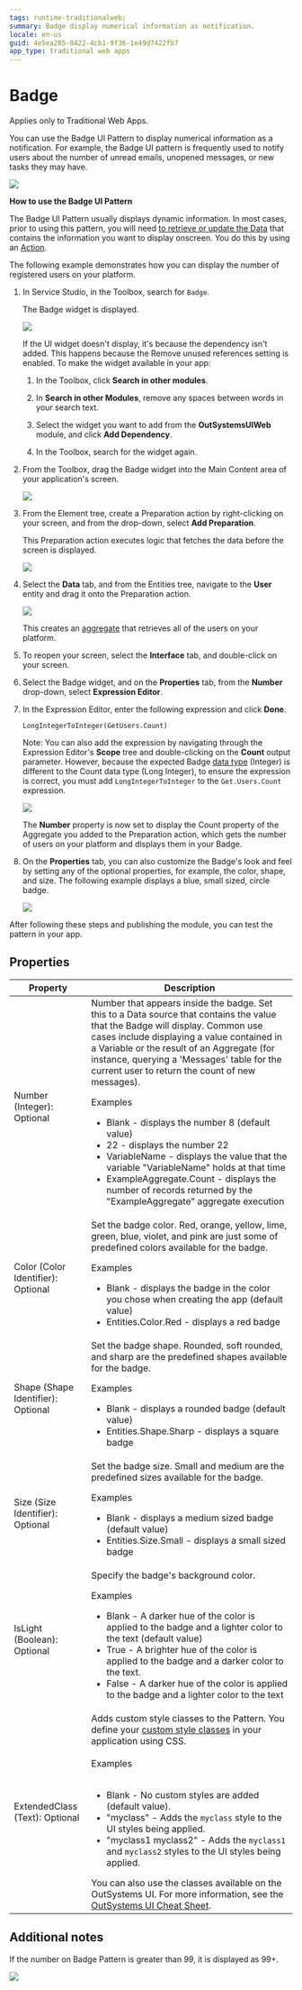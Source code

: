 ```yaml
---
tags: runtime-traditionalweb; 
summary: Badge display numerical information as notification.
locale: en-us
guid: 4e5ea285-0422-4cb1-9f36-1e49d7422fb7
app_type: traditional web apps
---
```


# Badge

<div class="info" markdown="1">

Applies only to Traditional Web Apps.

</div>

You can use the Badge UI Pattern to display numerical information as a notification. For example, the Badge UI pattern is frequently used to notify users about the number of unread emails, unopened messages, or new tasks they may have.

![](<images/badge-7-ss.png>)

**How to use the Badge UI Pattern**

The Badge UI Pattern usually displays dynamic information. In most cases, prior to using this pattern, you will need [to retrieve or update the Data](../../../../../develop/data/intro.md) that contains the information you want to display onscreen. You do this by using an [Action](../../../../../develop/logic/action-web.md). 

The following example demonstrates how you can display the number of registered users on your platform.

1. In Service Studio, in the Toolbox, search for `Badge`.

    The Badge widget is displayed.

    ![](<images/badge-10-ss.png>)

    If the UI widget doesn't display, it's because the dependency isn't added. This happens because the Remove unused references setting is enabled. To make the widget available in your app:

    1. In the Toolbox, click **Search in other modules**.

    1. In **Search in other Modules**, remove any spaces between words in your search text.
    
    1. Select the widget you want to add from the **OutSystemsUIWeb** module, and click **Add Dependency**. 
    
    1. In the Toolbox, search for the widget again.

1. From the Toolbox, drag the Badge widget into the Main Content area of your application's screen.

    ![](<images/badge-11-ss.png>)

1. From the Element tree, create a Preparation action by right-clicking on your screen, and from the drop-down, select **Add Preparation**.

    This Preparation action executes logic that fetches the data before the screen is displayed.

    ![](<images/badge-12-ss.png>)

1. Select the **Data** tab, and from the Entities tree, navigate to the **User** entity and drag it onto the Preparation action.

    ![](<images/badge-13-ss.png>)

    This creates an [aggregate](../../../../../ref/lang/auto/Class.Aggregate.final.md) that retrieves all of the users on your platform.

1. To reopen your screen, select the **Interface** tab, and double-click on your screen.

1. Select the Badge widget, and on the **Properties** tab, from the **Number** drop-down, select **Expression Editor**.

1. In the Expression Editor, enter the following expression and click **Done**.

    ``LongIntegerToInteger(GetUsers.Count)``

    Note: You can also add the expression by navigating through the Expression Editor's **Scope** tree and double-clicking on the **Count** output parameter. However, because the expected Badge [data type](../../../../../ref/data/data-types/available-data-types.md) (Integer) is different to the Count data type (Long Integer), to ensure the expression is correct, you must add `LongIntegerToInteger` to the `Get.Users.Count` expression.

   ![](<images/badge-14-ss.png>)

   The **Number** property is now set to display the Count property of the Aggregate you added to the Preparation action, which gets the number of users on your platform and displays them in your Badge.

1. On the **Properties** tab, you can also customize the Badge's look and feel by setting any of the optional properties, for example, the color, shape, and size. The following example displays a blue, small sized, circle badge.  

    ![](<images/badge-15-ss.png>)

After following these steps and publishing the module, you can test the pattern in your app.

## Properties

| Property                           | Description                                                                                                                                                                                                                                                                                                                                                                                                                                                                                                                                                                                                                                                            |
|------------------------------------|------------------------------------------------------------------------------------------------------------------------------------------------------------------------------------------------------------------------------------------------------------------------------------------------------------------------------------------------------------------------------------------------------------------------------------------------------------------------------------------------------------------------------------------------------------------------------------------------------------------------------------------------------------------------|
| Number (Integer): Optional         | Number that appears inside the badge. Set this to a Data source that contains the value that the Badge will display. Common use cases include displaying a value contained in a Variable or the result of an Aggregate (for instance, querying a 'Messages' table for the current user to return the count of new messages). <p>Examples <ul><li>Blank - displays the number 8 (default value)</li><li>22 - displays the number 22</li><li>VariableName - displays the value that the variable "VariableName" holds at that time </li><li>ExampleAggregate.Count - displays the number of records returned by the "ExampleAggregate" aggregate execution</li></ul></p> |
| Color (Color Identifier): Optional | Set the badge color. Red, orange, yellow, lime, green, blue, violet, and pink are just some of predefined colors available for the badge. <p>Examples <ul><li>Blank - displays the badge in the color you chose when creating the app (default value)</li><li>Entities.Color.Red - displays a red badge</li></ul></p>                                                                                                                                                                                                                                                                                                                                                  |
| Shape (Shape Identifier): Optional | Set the badge shape. Rounded, soft rounded, and sharp are the predefined shapes available for the badge. <p>Examples <ul><li>Blank - displays a rounded badge (default value)</li><li>Entities.Shape.Sharp - displays a square badge</li></ul></p>                                                                                                                                                                                                                                                                                                                                                                                                                     |
| Size (Size Identifier): Optional   | Set the badge size. Small and medium are the predefined sizes available for the badge. <p>Examples <ul><li>Blank - displays a medium sized badge (default value)</li><li>Entities.Size.Small - displays a small sized badge</li></ul></p>                                                                                                                                                                                                                                                                                                                                                                                                                              |
| IsLight (Boolean): Optional        | Specify the badge's background color. <p>Examples <ul><li>Blank - A darker hue of the color is applied to the badge and a lighter color to the text (default value)</li><li>True - A brighter hue of the color is applied to the badge and a darker color to the text.</li><li>False - A darker hue of the color is applied to the badge and a lighter color to the text</li></ul></p>                                                                                                                                                                                                                                                                                 |
| ExtendedClass (Text): Optional     | Adds custom style classes to the Pattern. You define your [custom style classes](../../../look-feel/css.md) in your application using CSS.<br/><br/>Examples<br/><br/> <ul><li>Blank - No custom styles are added (default value).</li><li>"myclass" - Adds the ``myclass`` style to the UI styles being applied.</li><li>"myclass1 myclass2" - Adds the ``myclass1`` and ``myclass2`` styles to the UI styles being applied.</li></ul>You can also use the classes available on the OutSystems UI. For more information, see the [OutSystems UI Cheat Sheet](https://outsystemsui.outsystems.com/OutSystemsUIWebsite/CheatSheet).                                     |

## Additional notes

If the number on Badge Pattern is greater than 99, it is displayed as 99+.

![](<images/badge-6-ss.png>)
